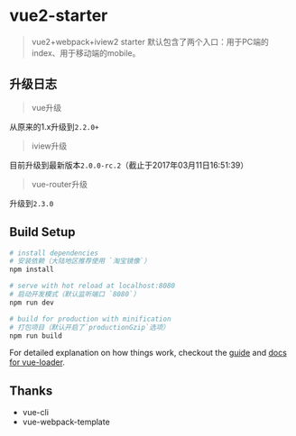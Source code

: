 # vue2-starter

> vue2+webpack+iview2 starter
> 默认包含了两个入口：用于PC端的index、用于移动端的mobile。

## 升级日志

> vue升级

从原来的1.x升级到`2.2.0+`

> iview升级

目前升级到最新版本`2.0.0-rc.2`（截止于2017年03月11日16:51:39）

> vue-router升级

升级到`2.3.0`

## Build Setup

``` bash
# install dependencies
# 安装依赖（大陆地区推荐使用 `淘宝镜像`）
npm install

# serve with hot reload at localhost:8080
# 启动开发模式（默认监听端口 `8080`）
npm run dev

# build for production with minification
# 打包项目（默认开启了`productionGzip`选项）
npm run build

```

For detailed explanation on how things work, checkout the [guide](http://vuejs-templates.github.io/webpack/) and [docs for vue-loader](http://vuejs.github.io/vue-loader).

## Thanks

* vue-cli
* vue-webpack-template
